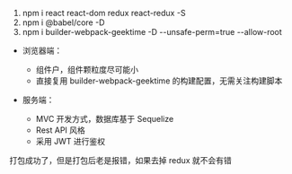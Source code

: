 1. npm i react react-dom redux react-redux -S
2. npm i @babel/core -D
3. npm i builder-webpack-geektime -D --unsafe-perm=true --allow-root

-   浏览器端：

    -   组件户，组件颗粒度尽可能小
    -   直接复用 builder-webpack-geektime 的构建配置，无需关注构建脚本

-   服务端：

    -   MVC 开发方式，数据库基于 Sequelize
    -   Rest API 风格
    -   采用 JWT 进行鉴权

打包成功了，但是打包后老是报错，如果去掉 redux 就不会有错
